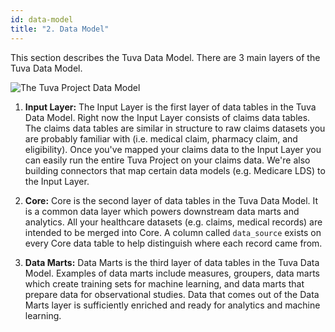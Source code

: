 ```yaml
---
id: data-model
title: "2. Data Model"
---
```

This section describes the Tuva Data Model.  There are 3 main layers of the Tuva Data Model.

![The Tuva Project Data Model](/img/the-tuva-project-data-model.jpg)

1. **Input Layer:** The Input Layer is the first layer of data tables in the Tuva Data Model.  Right now the Input Layer consists of claims data tables.  The claims data tables are similar in structure to raw claims datasets you are probably familiar with (i.e. medical claim, pharmacy claim, and eligibility).  Once you've mapped your claims data to the Input Layer you can easily run the entire Tuva Project on your claims data.  We're also building connectors that map certain data models (e.g. Medicare LDS) to the Input Layer.

2. **Core:** Core is the second layer of data tables in the Tuva Data Model.  It is a common data layer which powers downstream data marts and analytics.  All your healthcare datasets (e.g. claims, medical records) are intended to be merged into Core.  A column called `data_source` exists on every Core data table to help distinguish where each record came from.

3. **Data Marts:** Data Marts is the third layer of data tables in the Tuva Data Model.  Examples of data marts include measures, groupers, data marts which create training sets for machine learning, and data marts that prepare data for observational studies.  Data that comes out of the Data Marts layer is sufficiently enriched and ready for analytics and machine learning.
